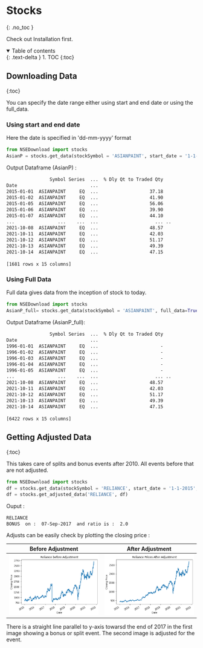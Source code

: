 # **Stocks**
{: .no_toc }

Check out Installation first.

<details open markdown="block">
  <summary>
    Table of contents
  </summary>
  {: .text-delta }
1. TOC
{:toc}
</details>

## **Downloading Data**
{:toc}

You can specify the date range either using start and end date or using the full_data. 

### **Using start and end date** 
Here the date is specified in 'dd-mm-yyyy' format

```python
from NSEDownload import stocks
AsianP = stocks.get_data(stockSymbol = 'ASIANPAINT', start_date = '1-1-2015', end_date = '1-1-2022')
```
Output Dataframe (AsianP) :
```
                Symbol Series  ...  % Dly Qt to Traded Qty   
Date                           ...                           
2015-01-01  ASIANPAINT     EQ  ...                   37.18   
2015-01-02  ASIANPAINT     EQ  ...                   41.90   
2015-01-05  ASIANPAINT     EQ  ...                   56.06   
2015-01-06  ASIANPAINT     EQ  ...                   39.90   
2015-01-07  ASIANPAINT     EQ  ...                   44.10   
...                ...    ...  ...                     ... ..
2021-10-08  ASIANPAINT     EQ  ...                   48.57   
2021-10-11  ASIANPAINT     EQ  ...                   42.03   
2021-10-12  ASIANPAINT     EQ  ...                   51.17   
2021-10-13  ASIANPAINT     EQ  ...                   49.39   
2021-10-14  ASIANPAINT     EQ  ...                   47.15  

[1681 rows x 15 columns]
```
### **Using Full Data**
Full data gives data from the inception of stock to today.
```python
from NSEDownload import stocks
AsianP_full= stocks.get_data(stockSymbol = 'ASIANPAINT', full_data=True)
```

Output Dataframe (AsianP_full):
```
                Symbol Series  ...  % Dly Qt to Traded Qty   
Date                           ...                           
1996-01-01  ASIANPAINT     EQ  ...                       -   
1996-01-02  ASIANPAINT     EQ  ...                       -   
1996-01-03  ASIANPAINT     EQ  ...                       -   
1996-01-04  ASIANPAINT     EQ  ...                       -   
1996-01-05  ASIANPAINT     EQ  ...                       -   
...                ...    ...  ...                     ... ..
2021-10-08  ASIANPAINT     EQ  ...                   48.57   
2021-10-11  ASIANPAINT     EQ  ...                   42.03   
2021-10-12  ASIANPAINT     EQ  ...                   51.17   
2021-10-13  ASIANPAINT     EQ  ...                   49.39   
2021-10-14  ASIANPAINT     EQ  ...                   47.15   

[6422 rows x 15 columns]
```


## **Getting Adjusted Data**
{:toc}

This takes care of splits and bonus events after 2010. All events before that are not adjusted.

```python
from NSEDownload import stocks
df = stocks.get_data(stockSymbol = 'RELIANCE', start_date = '1-1-2015', end_date = '1-1-2022')
df = stocks.get_adjusted_data('RELIANCE', df)
```
Ouput :
```
RELIANCE
BONUS  on :  07-Sep-2017  and ratio is :  2.0
```
Adjusts can be easily check by plotting the closing price :

|   Before Adjustment 	|   After Adjustment 	| 
| :--------:	        |   :--------:	        |
|<img src = "Pre_adjustment.png">            |<img src = "Post_adjustment.png">    |

There is a straight line parallel to y-axis towarsd the end of 2017 in the first image showing a bonus or split event. The second image is adjusted for the event.